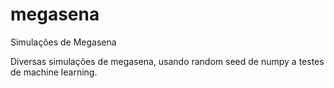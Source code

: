 # megasena
Simulações de Megasena

Diversas simulações de megasena, usando random seed de numpy a testes de machine learning.

